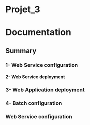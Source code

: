 # Projet_3

# Documentation

## Summary

### 1- Web Service configuration
#### 2- Web Service deployment
### 3- Web Application deployment
### 4- Batch configuration

### Web Service configuration
